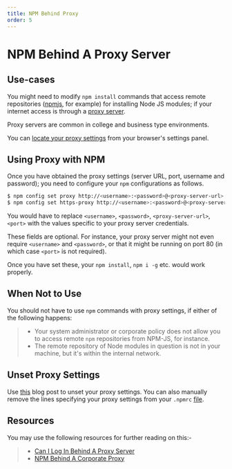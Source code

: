 ```yaml
---
title: NPM Behind Proxy
order: 5
---
```

# NPM Behind A Proxy Server

## Use-cases

You might need to modify `npm install` commands that access remote repositories ([npmjs](https://www.npmjs.com/), for example) for installing Node JS modules; if your internet access is through a [proxy server](https://en.wikipedia.org/wiki/Proxy_server).

Proxy servers are common in college and business type environments.

You can [locate your proxy settings](http://www.wikihow.com/Change-Proxy-Settings) from your browser's settings panel.

## Using Proxy with NPM

Once you have obtained the proxy settings (server URL, port, username and password); you need to configure your `npm` configurations as follows.

```bash
$ npm config set proxy http://<username>:<password>@<proxy-server-url>:<port>
$ npm config set https-proxy http://<username>:<password>@<proxy-server-url>:<port>
```

You would have to replace `<username>`, `<password>`, `<proxy-server-url>`, `<port>` with the values specific to your proxy server credentials.

These fields are optional. For instance, your proxy server might not even require `<username>` and `<password>`, or that it might be running on port 80 (in which case `<port>` is not required).

Once you have set these, your `npm install`, `npm i -g` etc. would work properly.

## When Not to Use

You should not have to use `npm` commands with proxy settings, if either of the following happens:

> - Your system administrator or corporate policy does not allow you to access remote `npm` repositories from NPM-JS, for instance.
> - The remote repository of Node modules in question is not in your machine, but it's within the internal network.

## Unset Proxy Settings

Use [this](http://luxiyalu.com/how-to-remove-all-npm-proxy-settings/) blog post to unset your proxy settings. You can also manually remove the lines specifying your proxy settings from your `.npmrc` [file](https://docs.npmjs.com/files/npmrc).

## Resources

You may use the following resources for further reading on this:-

> - [Can I Log In Behind A Proxy Server](https://github.com/npm/npm/issues/9401#issuecomment-134569585)
> - [NPM Behind A Corporate Proxy](http://intenseagile.com/2015/09/04/npm-behind-proxy.html)
